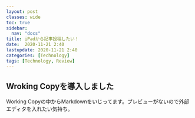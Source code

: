 ```yaml
---
layout: post
classes: wide
toc: true
sidebar:
  nav: "docs"
title: iPadから記事投稿したい！
date:  2020-11-21 2:40
lastupdate: 2020-11-21 2:40
categories: [Technology]
tags: [Technology, Review]
---
```



## Wroking Copyを導入しました

Working Copyの中からMarkdownをいじってます。プレビューがないので外部エディタを入れたい気持ち。